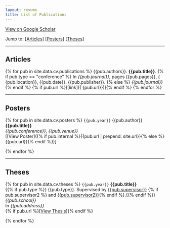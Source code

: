 ```yaml
---
layout: resume
title: List of Publications
---
```


<i class="ai ai-fw ai-google-scholar"></i> [View on Google Scholar](https://scholar.google.co.uk/citations?user=aPd4T_YAAAAJ)

Jump to: [[Articles](#articles)] [[Posters](#posters)] [[Theses](#theses)]

----

## Articles

{% for pub in site.data.cv.publications %}
{{pub.authors}}. **{{pub.title}}**. {% if pub.type == "conference" %} In *{{pub.journal}}*, pages {{pub.pages}}, {
{pub.location}}, {{pub.date}}. {{pub.publisher}}. {% else %} *{{pub.journal}}* {% endif %} {% if pub.url %}[[link]({
{pub.url}})]{% 
endif %}
{% endfor %}

----

## Posters

{% for pub in site.data.cv.posters %}
`{{pub.year}}`
{{pub.author}}<br />
**{{pub.title}}**<br />
*{{pub.conference}}, {{pub.venue}}*
<br />
[[View Poster]({% if pub.internal %}{{pub.url | prepend: site.url}}{% else %}{{pub.url}}{% endif %})]

{% endfor %}

----

## Theses

{% for pub in site.data.cv.theses %}
`{{pub.year}}`
**{{pub.title}}**<br />
{{% if pub.type %}} {{pub.type}}. Supervised by [{{pub.supervisor}}]({{pub.supervisor_link}})
{% if pub.supervisor2 %} and [{{pub.supervisor2}}]({{pub.supervisor2_link}}){% endif %}.{{% endif %}}<br />
*{{pub.school}}*<br />
In *{{pub.address}}* <br />
{% if pub.url %}[[View Thesis]({{pub.url}})]{% endif %}

{% endfor %}